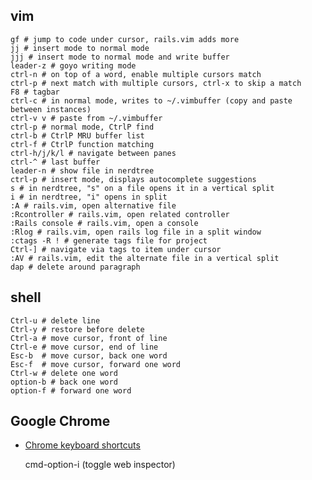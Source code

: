 ## vim 

    gf # jump to code under cursor, rails.vim adds more
    jj # insert mode to normal mode
    jjj # insert mode to normal mode and write buffer
    leader-z # goyo writing mode
    ctrl-n # on top of a word, enable multiple cursors match
    ctrl-p # next match with multiple cursors, ctrl-x to skip a match
    F8 # tagbar
    ctrl-c # in normal mode, writes to ~/.vimbuffer (copy and paste between instances)
    ctrl-v v # paste from ~/.vimbuffer
    ctrl-p # normal mode, CtrlP find
    ctrl-b # CtrlP MRU buffer list
    ctrl-f # CtrlP function matching
    ctrl-h/j/k/l # navigate between panes
    ctrl-^ # last buffer
    leader-n # show file in nerdtree
    ctrl-p # insert mode, displays autocomplete suggestions
    s # in nerdtree, "s" on a file opens it in a vertical split
    i # in nerdtree, "i" opens in split
    :A # rails.vim, open alternative file
    :Rcontroller # rails.vim, open related controller
    :Rails console # rails.vim, open a console
    :Rlog # rails.vim, open rails log file in a split window
    :ctags -R ! # generate tags file for project
    Ctrl-] # navigate via tags to item under cursor
    :AV # rails.vim, edit the alternate file in a vertical split
    dap # delete around paragraph

## shell

    Ctrl-u # delete line
    Ctrl-y # restore before delete
    Ctrl-a # move cursor, front of line
    Ctrl-e # move cursor, end of line
    Esc-b  # move cursor, back one word
    Esc-f  # move cursor, forward one word
    Ctrl-w # delete one word
    option-b # back one word
    option-f # forward one word

## Google Chrome

 * [Chrome keyboard shortcuts](https://developers.google.com/chrome-developer-tools/docs/shortcuts)

    cmd-option-i (toggle web inspector)


